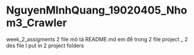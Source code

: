 # NguyenMInhQuang_19020405_Nhom3_Crawler
 week_2_assigments
2 file mô tả README.md em để trong 2 file project _ 2 des file I put in 2 project folders
